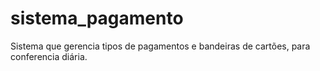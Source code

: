 # sistema_pagamento
Sistema que gerencia tipos de pagamentos e bandeiras de cartões, para conferencia diária.
